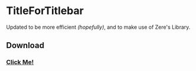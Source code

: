 # TitleForTitlebar
Updated to be more efficient *(hopefully)*, and to make use of Zere's Library.

## Download
### [Click Me!](https://betterdiscord.net/ghdl?id=2030)
